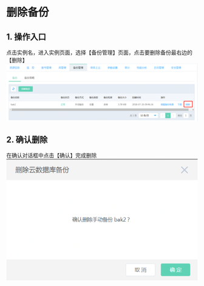 # 删除备份

## 1. 操作入口
点击实例名，进入实例页面，选择【备份管理】页面，点击要删除备份最右边的【删除】
![删除备份1](../../../../../image/RDS/Delete-Backup-1.png)

## 2.  确认删除
在确认对话框中点击【确认】完成删除
![删除备份2](../../../../../image/RDS/Delete-Backup-2.png)

